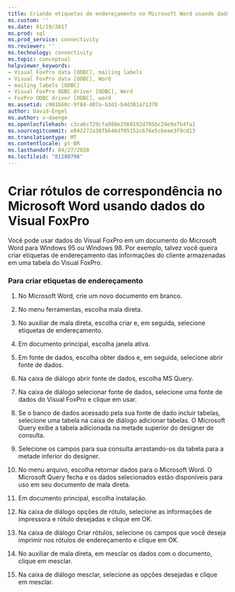 ```yaml
---
title: Criando etiquetas de endereçamento no Microsoft Word usando dados do Visual FoxPro | Microsoft Docs
ms.custom: ''
ms.date: 01/19/2017
ms.prod: sql
ms.prod_service: connectivity
ms.reviewer: ''
ms.technology: connectivity
ms.topic: conceptual
helpviewer_keywords:
- Visual FoxPro data [ODBC], mailing labels
- Visual FoxPro data [ODBC], Word
- mailing labels [ODBC]
- Visual FoxPro ODBC driver [ODBC], Word
- FoxPro ODBC driver [ODBC], word
ms.assetid: c901b60c-9f84-407a-b3d1-b4d301a71370
author: David-Engel
ms.author: v-daenge
ms.openlocfilehash: c3ca6c729cfa988e2560192d705bc24e9e7b4fa1
ms.sourcegitcommit: e042272a38fb646df05152c676e5cbeae3f9cd13
ms.translationtype: MT
ms.contentlocale: pt-BR
ms.lasthandoff: 04/27/2020
ms.locfileid: "81280796"
---
```

# <a name="creating-mailing-labels-in-microsoft-word-using-visual-foxpro-data"></a>Criar rótulos de correspondência no Microsoft Word usando dados do Visual FoxPro
Você pode usar dados do Visual FoxPro em um documento do Microsoft Word para Windows 95 ou Windows 98. Por exemplo, talvez você queira criar etiquetas de endereçamento das informações do cliente armazenadas em uma tabela do Visual FoxPro.  
  
### <a name="to-create-mailing-labels"></a>Para criar etiquetas de endereçamento  
  
1.  No Microsoft Word, crie um novo documento em branco.  
  
2.  No menu ferramentas, escolha mala direta.  
  
3.  No auxiliar de mala direta, escolha criar e, em seguida, selecione etiquetas de endereçamento.  
  
4.  Em documento principal, escolha janela ativa.  
  
5.  Em fonte de dados, escolha obter dados e, em seguida, selecione abrir fonte de dados.  
  
6.  Na caixa de diálogo abrir fonte de dados, escolha MS Query.  
  
7.  Na caixa de diálogo selecionar fonte de dados, selecione uma fonte de dados do Visual FoxPro e clique em usar.  
  
8.  Se o banco de dados acessado pela sua fonte de dado incluir tabelas, selecione uma tabela na caixa de diálogo adicionar tabelas. O Microsoft Query exibe a tabela adicionada na metade superior do designer de consulta.  
  
9. Selecione os campos para sua consulta arrastando-os da tabela para a metade inferior do designer.  
  
10. No menu arquivo, escolha retornar dados para o Microsoft Word. O Microsoft Query fecha e os dados selecionados estão disponíveis para uso em seu documento de mala direta.  
  
11. Em documento principal, escolha instalação.  
  
12. Na caixa de diálogo opções de rótulo, selecione as informações de impressora e rótulo desejadas e clique em OK.  
  
13. Na caixa de diálogo Criar rótulos, selecione os campos que você deseja imprimir nos rótulos de endereçamento e clique em OK.  
  
14. No auxiliar de mala direta, em mesclar os dados com o documento, clique em mesclar.  
  
15. Na caixa de diálogo mesclar, selecione as opções desejadas e clique em mesclar.
